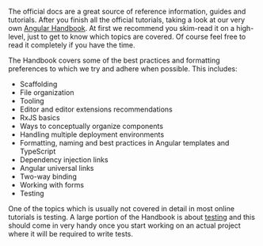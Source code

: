 The official docs are a great source of reference information, guides and tutorials. After you finish all the official tutorials, taking a look at our very own [Angular Handbook](https://handbook.infinum.co/books/frontend/angular/angular-guidelines-and-best-practices). At first we recommend you skim-read it on a high-level, just to get to know which topics are covered. Of course feel free to read it completely if you have the time.

The Handbook covers some of the best practices and formatting preferences to which we try and adhere when possible. This includes:

- Scaffolding
- File organization
- Tooling
- Editor and editor extensions recommendations
- RxJS basics
- Ways to conceptually organize components
- Handling multiple deployment environments
- Formatting, naming and best practices in Angular templates and TypeScript
- Dependency injection links
- Angular universal links
- Two-way binding
- Working with forms
- Testing

One of the topics which is usually not covered in detail in most online tutorials is testing. A large portion of the Handbook is about [testing](https://handbook.infinum.co/books/frontend/angular/angular-guidelines-and-best-practices#testing) and this should come in very handy once you start working on an actual project where it will be required to write tests.
